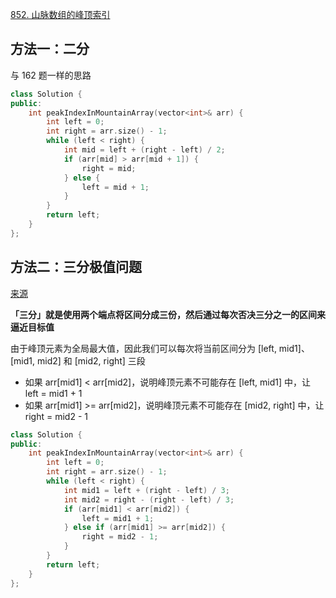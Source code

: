 [852. 山脉数组的峰顶索引](https://leetcode-cn.com/problems/peak-index-in-a-mountain-array/)

## 方法一：二分

与 162 题一样的思路

```C++
class Solution {
public:
    int peakIndexInMountainArray(vector<int>& arr) {
        int left = 0;
        int right = arr.size() - 1;
        while (left < right) {
            int mid = left + (right - left) / 2;
            if (arr[mid] > arr[mid + 1]) {
                right = mid;
            } else {
                left = mid + 1;
            }
        }
        return left;
    }
};
```

## 方法二：三分极值问题

[来源](https://leetcode-cn.com/problems/peak-index-in-a-mountain-array/solution/gong-shui-san-xie-er-fen-san-fen-cha-zhi-5gfv/)

**「三分」就是使用两个端点将区间分成三份，然后通过每次否决三分之一的区间来逼近目标值**

由于峰顶元素为全局最大值，因此我们可以每次将当前区间分为 [left, mid1]、[mid1, mid2] 和 [mid2, right] 三段

- 如果 arr[mid1] < arr[mid2]，说明峰顶元素不可能存在 [left, mid1] 中，让 left = mid1 + 1
- 如果 arr[mid1] >= arr[mid2]，说明峰顶元素不可能存在 [mid2, right] 中，让 right = mid2 - 1

```c++
class Solution {
public:
    int peakIndexInMountainArray(vector<int>& arr) {
        int left = 0;
        int right = arr.size() - 1;
        while (left < right) {
            int mid1 = left + (right - left) / 3;
            int mid2 = right - (right - left) / 3;
            if (arr[mid1] < arr[mid2]) {
                left = mid1 + 1;
            } else if (arr[mid1] >= arr[mid2]) {
                right = mid2 - 1;
            }
        }
        return left;
    }
};
```






